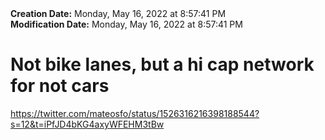 <div><b>Creation Date:</b> Monday, May 16, 2022 at 8:57:41 PM<br></div>
<div><b>Modification Date:</b> Monday, May 16, 2022 at 8:57:41 PM<br></div>
<div><h1>Not bike lanes, but a hi cap network for not cars</h1></div>
<div><a href=https://twitter.com/mateosfo/status/1526316216398188544?s=12&t=iPfJD4bKG4axyWFEHM3tBw>https://twitter.com/mateosfo/status/1526316216398188544?s=12&t=iPfJD4bKG4axyWFEHM3tBw</a><br></div>

